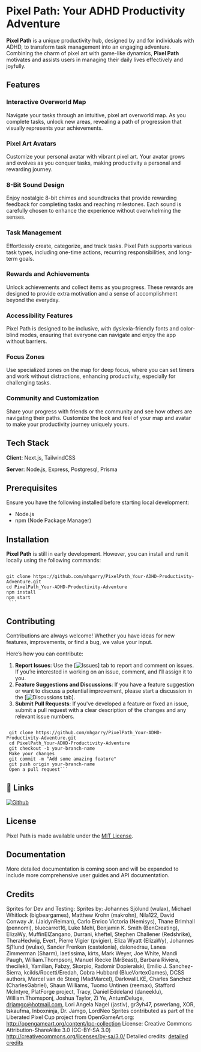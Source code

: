 # Pixel Path: Your ADHD Productivity Adventure

**Pixel Path** is a unique productivity hub, designed by and for individuals with ADHD, to transform task management into an engaging adventure. Combining the charm of pixel art with game-like dynamics, **Pixel Path** motivates and assists users in managing their daily lives effectively and joyfully.

## Features

### Interactive Overworld Map

Navigate your tasks through an intuitive, pixel art overworld map. As you complete tasks, unlock new areas, revealing a path of progression that visually represents your achievements.

### Pixel Art Avatars

Customize your personal avatar with vibrant pixel art. Your avatar grows and evolves as you conquer tasks, making productivity a personal and rewarding journey.

### 8-Bit Sound Design

Enjoy nostalgic 8-bit chimes and soundtracks that provide rewarding feedback for completing tasks and reaching milestones. Each sound is carefully chosen to enhance the experience without overwhelming the senses.

### Task Management

Effortlessly create, categorize, and track tasks. Pixel Path supports various task types, including one-time actions, recurring responsibilities, and long-term goals.

### Rewards and Achievements

Unlock achievements and collect items as you progress. These rewards are designed to provide extra motivation and a sense of accomplishment beyond the everyday.

### Accessibility Features

Pixel Path is designed to be inclusive, with dyslexia-friendly fonts and color-blind modes, ensuring that everyone can navigate and enjoy the app without barriers.

### Focus Zones

Use specialized zones on the map for deep focus, where you can set timers and work without distractions, enhancing productivity, especially for challenging tasks.

### Community and Customization

Share your progress with friends or the community and see how others are navigating their paths. Customize the look and feel of your map and avatar to make your productivity journey uniquely yours.

## Tech Stack

**Client**: Next.js, TailwindCSS

**Server**: Node.js, Express, Postgresql, Prisma

## Prerequisites

Ensure you have the following installed before starting local development:

- Node.js
- npm (Node Package Manager)

## Installation

**Pixel Path** is still in early development. However, you can install and run it locally using the following commands:

> ```bash
    git clone https://github.com/mhgarry/PixelPath_Your-ADHD-Productivity-Adventure.git
    cd PixelPath_Your-ADHD-Productivity-Adventure
    npm install
    npm start
     ```

## Contributing

Contributions are always welcome! Whether you have ideas for new features, improvements, or find a bug, we value your input.

Here’s how you can contribute:

  1. **Report Issues**: Use the [![Issues](https://github.com/mhgarry/PixelPath_Your-ADHD-Productivity-Adventure/)] tab to report and comment on issues. If you’re interested in working on an issue, comment, and I’ll assign it to you.
  2. **Feature Suggestions and Discussions**: If you have a feature suggestion or want to discuss a potential improvement, please start a discussion in the [![Discussions tab](https://github.com/mhgarry/PixelPath_Your-ADHD-Productivity-Adventure/)].
  3. **Submit Pull Requests**: If you've developed a feature or fixed an issue, submit a pull request with a clear description of the changes and any relevant issue numbers.

>    ```bash
     git clone https://github.com/mhgarry/PixelPath_Your-ADHD-Productivity-Adventure.git
     cd PixelPath_Your-ADHD-Productivity-Adventure
     git checkout -b your-branch-name
     Make your changes
     git commit -m "Add some amazing feature"
     git push origin your-branch-name
     Open a pull request```

## 🔗 Links

[![Github](https://img.shields.io/badge/github-000000?style=for-the-badge&logo=github&logoColor=white)](https://github.com/mhgarry)

## License

Pixel Path is made available under the [MIT License](https://choosealicense.com/licenses/mit/).

## Documentation

More detailed documentation is coming soon and will be expanded to include more comprehensive user guides and API documentation.

## Credits

Sprites for Dev and Testing:
Sprites by: Johannes Sjölund (wulax), Michael Whitlock (bigbeargames), Matthew Krohn (makrohn), Nila122, David Conway Jr. (JaidynReiman), Carlo Enrico Victoria (Nemisys), Thane Brimhall (pennomi), bluecarrot16, Luke Mehl, Benjamin K. Smith (BenCreating), ElizaWy, MuffinElZangano, Durrani, kheftel, Stephen Challener (Redshrike), TheraHedwig, Evert, Pierre Vigier (pvigier), Eliza Wyatt (ElizaWy), Johannes Sj?lund (wulax), Sander Frenken (castelonia), dalonedrau, Lanea Zimmerman (Sharm), laetissima, kirts, Mark Weyer, Joe White, Mandi Paugh, William.Thompsonj, Manuel Riecke (MrBeast), Barbara Riviera, thecilekli, Yamilian, Fabzy, Skorpio, Radomir Dopieralski, Emilio J. Sanchez-Sierra, kcilds/Rocetti/Eredah, Cobra Hubbard (BlueVortexGames), DCSS authors, Marcel van de Steeg (MadMarcel), DarkwallLKE, Charles Sanchez (CharlesGabriel), Shaun Williams, Tuomo Untinen (reemax), Stafford McIntyre, PlatForge project, Tracy, Daniel Eddeland (daneeklu), William.Thomsponj, Joshua Taylor, Zi Ye, AntumDeluge, drjamgo@hotmail.com, Lori Angela Nagel (jastiv), gr3yh47, pswerlang, XOR, tskaufma, Inboxninja, Dr. Jamgo, LordNeo Sprites contributed as part of the Liberated Pixel Cup project from OpenGameArt.org: http://opengameart.org/content/lpc-collection License: Creative Commons Attribution-ShareAlike 3.0 (CC-BY-SA 3.0) http://creativecommons.org/licenses/by-sa/3.0/ Detailed credits: [detailed credits](./all-credits.csv)
